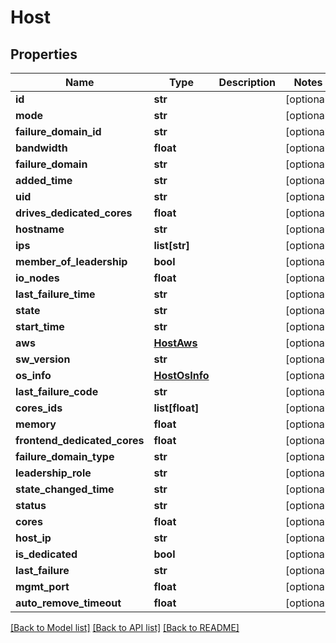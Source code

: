 # Host

## Properties
Name | Type | Description | Notes
------------ | ------------- | ------------- | -------------
**id** | **str** |  | [optional] 
**mode** | **str** |  | [optional] 
**failure_domain_id** | **str** |  | [optional] 
**bandwidth** | **float** |  | [optional] 
**failure_domain** | **str** |  | [optional] 
**added_time** | **str** |  | [optional] 
**uid** | **str** |  | [optional] 
**drives_dedicated_cores** | **float** |  | [optional] 
**hostname** | **str** |  | [optional] 
**ips** | **list[str]** |  | [optional] 
**member_of_leadership** | **bool** |  | [optional] 
**io_nodes** | **float** |  | [optional] 
**last_failure_time** | **str** |  | [optional] 
**state** | **str** |  | [optional] 
**start_time** | **str** |  | [optional] 
**aws** | [**HostAws**](HostAws.md) |  | [optional] 
**sw_version** | **str** |  | [optional] 
**os_info** | [**HostOsInfo**](HostOsInfo.md) |  | [optional] 
**last_failure_code** | **str** |  | [optional] 
**cores_ids** | **list[float]** |  | [optional] 
**memory** | **float** |  | [optional] 
**frontend_dedicated_cores** | **float** |  | [optional] 
**failure_domain_type** | **str** |  | [optional] 
**leadership_role** | **str** |  | [optional] 
**state_changed_time** | **str** |  | [optional] 
**status** | **str** |  | [optional] 
**cores** | **float** |  | [optional] 
**host_ip** | **str** |  | [optional] 
**is_dedicated** | **bool** |  | [optional] 
**last_failure** | **str** |  | [optional] 
**mgmt_port** | **float** |  | [optional] 
**auto_remove_timeout** | **float** |  | [optional] 

[[Back to Model list]](../README.md#documentation-for-models) [[Back to API list]](../README.md#documentation-for-api-endpoints) [[Back to README]](../README.md)


